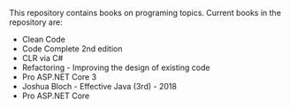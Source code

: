 This repository contains books on programing topics. Current books in the repository are:

- Clean Code
- Code Complete 2nd edition
- CLR via C#
- Refactoring - Improving the design of existing code
- Pro ASP.NET Core 3
- Joshua Bloch - Effective Java (3rd) - 2018
- Pro ASP.NET Core
